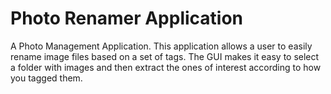 # Photo Renamer Application

A Photo Management Application. This application allows a user to easily rename image files based on a set of tags. The GUI makes it easy to select a folder with images and then extract the ones of interest according to how you tagged them.
